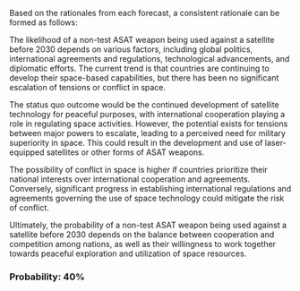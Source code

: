 Based on the rationales from each forecast, a consistent rationale can be formed as follows:

The likelihood of a non-test ASAT weapon being used against a satellite before 2030 depends on various factors, including global politics, international agreements and regulations, technological advancements, and diplomatic efforts. The current trend is that countries are continuing to develop their space-based capabilities, but there has been no significant escalation of tensions or conflict in space.

The status quo outcome would be the continued development of satellite technology for peaceful purposes, with international cooperation playing a role in regulating space activities. However, the potential exists for tensions between major powers to escalate, leading to a perceived need for military superiority in space. This could result in the development and use of laser-equipped satellites or other forms of ASAT weapons.

The possibility of conflict in space is higher if countries prioritize their national interests over international cooperation and agreements. Conversely, significant progress in establishing international regulations and agreements governing the use of space technology could mitigate the risk of conflict.

Ultimately, the probability of a non-test ASAT weapon being used against a satellite before 2030 depends on the balance between cooperation and competition among nations, as well as their willingness to work together towards peaceful exploration and utilization of space resources.

### Probability: 40%